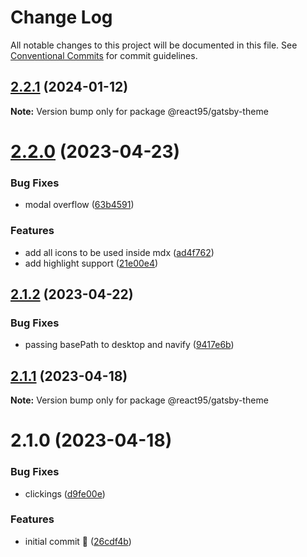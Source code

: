 # Change Log

All notable changes to this project will be documented in this file.
See [Conventional Commits](https://conventionalcommits.org) for commit guidelines.

## [2.2.1](https://github.com/React95/gatsby-theme/compare/@react95/gatsby-theme@2.2.0...@react95/gatsby-theme@2.2.1) (2024-01-12)

**Note:** Version bump only for package @react95/gatsby-theme





# [2.2.0](https://github.com/React95/gatsby-theme/compare/@react95/gatsby-theme@2.1.2...@react95/gatsby-theme@2.2.0) (2023-04-23)


### Bug Fixes

* modal overflow ([63b4591](https://github.com/React95/gatsby-theme/commit/63b459126ec315ed170697af54a33ac036c6ae15))


### Features

* add all icons to be used inside mdx ([ad4f762](https://github.com/React95/gatsby-theme/commit/ad4f762fc71b218cc9ccbdc98b746dc447dca83c))
* add highlight support ([21e00e4](https://github.com/React95/gatsby-theme/commit/21e00e47aeaff22bb0775fa9a1f91e9c34c35ea5))





## [2.1.2](https://github.com/React95/gatsby-theme/compare/@react95/gatsby-theme@2.1.1...@react95/gatsby-theme@2.1.2) (2023-04-22)


### Bug Fixes

* passing basePath to desktop and navify ([9417e6b](https://github.com/React95/gatsby-theme/commit/9417e6b988568db78b493222959b4bcad81804c9))





## [2.1.1](https://github.com/React95/gatsby-theme/compare/@react95/gatsby-theme@2.1.0...@react95/gatsby-theme@2.1.1) (2023-04-18)

**Note:** Version bump only for package @react95/gatsby-theme





# 2.1.0 (2023-04-18)


### Bug Fixes

* clickings ([d9fe00e](https://github.com/React95/gatsby-theme/commit/d9fe00ea2c56b515c2494fdc6ab017b11f32dce7))


### Features

* initial commit :tada: ([26cdf4b](https://github.com/React95/gatsby-theme/commit/26cdf4beb46ba1184159f07e768b013b61df3919))
